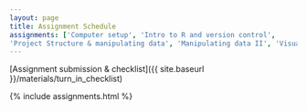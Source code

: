 ```yaml
---
layout: page
title: Assignment Schedule
assignments: ['Computer setup', 'Intro to R and version control',
'Project Structure & manipulating data', 'Manipulating data II', 'Visualising Data', 'Intro to Spatial Analysis', 'Reproducible documents with Rmarkdown']
---
```


[Assignment submission & checklist]({{ site.baseurl }}/materials/turn_in_checklist)

{% include assignments.html %}



<!-- Schedule Management
- Update the `assignments:` list with `title:` from `assignments/` files.
- Add 'Template' to `assignments:` to view the course template from `docs/`.
- The remaining content should be left AS IS.
-->
